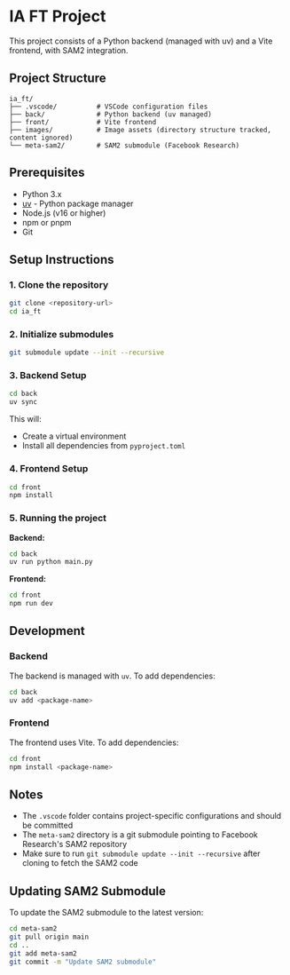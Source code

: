 # IA FT Project

This project consists of a Python backend (managed with uv) and a Vite frontend, with SAM2 integration.

## Project Structure

```
ia_ft/
├── .vscode/          # VSCode configuration files
├── back/             # Python backend (uv managed)
├── front/            # Vite frontend
├── images/           # Image assets (directory structure tracked, content ignored)
└── meta-sam2/        # SAM2 submodule (Facebook Research)
```

## Prerequisites

- Python 3.x
- [uv](https://github.com/astral-sh/uv) - Python package manager
- Node.js (v16 or higher)
- npm or pnpm
- Git

## Setup Instructions

### 1. Clone the repository

```bash
git clone <repository-url>
cd ia_ft
```

### 2. Initialize submodules

```bash
git submodule update --init --recursive
```

### 3. Backend Setup

```bash
cd back
uv sync
```

This will:
- Create a virtual environment
- Install all dependencies from `pyproject.toml`

### 4. Frontend Setup

```bash
cd front
npm install
```

### 5. Running the project

**Backend:**
```bash
cd back
uv run python main.py
```

**Frontend:**
```bash
cd front
npm run dev
```

## Development

### Backend

The backend is managed with `uv`. To add dependencies:
```bash
cd back
uv add <package-name>
```

### Frontend

The frontend uses Vite. To add dependencies:
```bash
cd front
npm install <package-name>
```

## Notes

- The `.vscode` folder contains project-specific configurations and should be committed
- The `meta-sam2` directory is a git submodule pointing to Facebook Research's SAM2 repository
- Make sure to run `git submodule update --init --recursive` after cloning to fetch the SAM2 code

## Updating SAM2 Submodule

To update the SAM2 submodule to the latest version:
```bash
cd meta-sam2
git pull origin main
cd ..
git add meta-sam2
git commit -m "Update SAM2 submodule"
```
